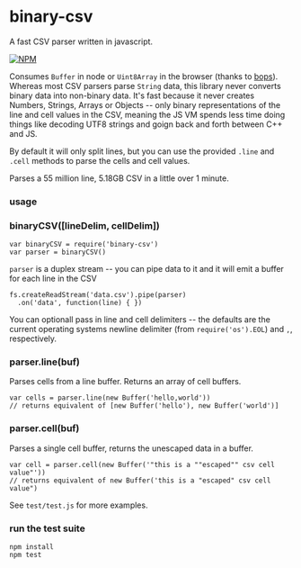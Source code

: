 # binary-csv

A fast CSV parser written in javascript.

[![NPM](https://nodei.co/npm/binary-csv.png)](https://nodei.co/npm/binary-csv/)

Consumes `Buffer` in node or `Uint8Array` in the browser (thanks to [bops](https://github.com/chrisdickinson/bops)). Whereas most CSV parsers parse `String` data, this library never converts binary data into non-binary data. It's fast because it never creates Numbers, Strings, Arrays or Objects -- only binary representations of the line and cell values in the CSV, meaning the JS VM spends less time doing things like decoding UTF8 strings and goign back and forth between C++ and JS.

By default it will only split lines, but you can use the provided `.line` and `.cell` methods to parse the cells and cell values.

Parses a 55 million line, 5.18GB CSV in a little over 1 minute.

### usage

### binaryCSV([lineDelim, cellDelim])

```
var binaryCSV = require('binary-csv')
var parser = binaryCSV()
```

`parser` is a duplex stream -- you can pipe data to it and it will emit a buffer for each line in the CSV

```
fs.createReadStream('data.csv').pipe(parser)
  .on('data', function(line) { })
```

You can optionall pass in line and cell delimiters -- the defaults are the current operating systems newline delimiter (from `require('os').EOL`) and `,`, respectively.

### parser.line(buf)

Parses cells from a line buffer. Returns an array of cell buffers.

```
var cells = parser.line(new Buffer('hello,world'))
// returns equivalent of [new Buffer('hello'), new Buffer('world')]
```

### parser.cell(buf)

Parses a single cell buffer, returns the unescaped data in a buffer.

```
var cell = parser.cell(new Buffer('"this is a ""escaped"" csv cell value"'))
// returns equivalent of new Buffer('this is a "escaped" csv cell value")
```

See `test/test.js` for more examples.

### run the test suite

```
npm install
npm test
```
